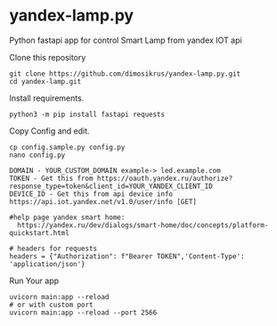 # yandex-lamp.py
Python fastapi app for control Smart Lamp from yandex IOT api

Clone this repository
```
git clone https://github.com/dimosikrus/yandex-lamp.py.git
cd yandex-lamp.git
```

Install requirements.
```
python3 -m pip install fastapi requests
```

Copy Config and edit.
```
cp config.sample.py config.py
nano config.py

DOMAIN - YOUR_CUSTOM_DOMAIN example-> led.example.com
TOKEN - Get this from https://oauth.yandex.ru/authorize?response_type=token&client_id=YOUR_YANDEX_CLIENT_ID
DEVICE_ID - Get this from api device info https://api.iot.yandex.net/v1.0/user/info [GET]

#help page yandex smart home:
  https://yandex.ru/dev/dialogs/smart-home/doc/concepts/platform-quickstart.html

# headers for requests
headers = {"Authorization": f"Bearer TOKEN",'Content-Type': 'application/json'}
```

Run Your app
```
uvicorn main:app --reload
# or with custom port
uvicorn main:app --reload --port 2566
```
